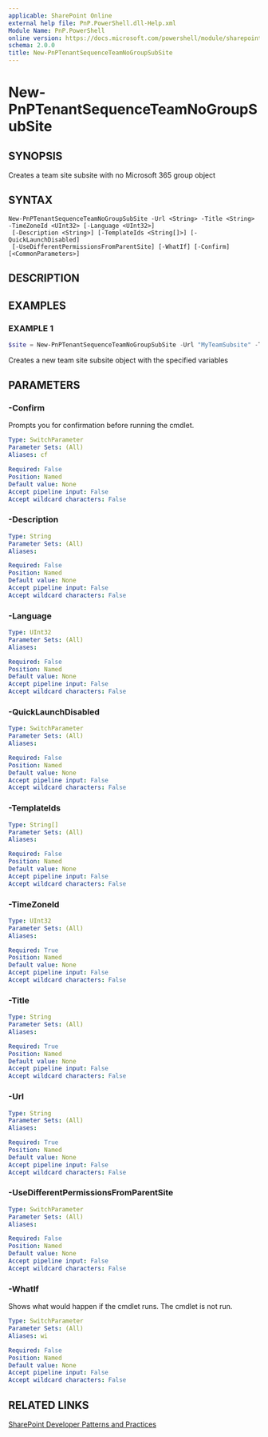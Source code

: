 ```yaml
---
applicable: SharePoint Online
external help file: PnP.PowerShell.dll-Help.xml
Module Name: PnP.PowerShell
online version: https://docs.microsoft.com/powershell/module/sharepoint-pnp/new-pnptenantsequenceteamnogroupsubsite
schema: 2.0.0
title: New-PnPTenantSequenceTeamNoGroupSubSite
---
```


# New-PnPTenantSequenceTeamNoGroupSubSite

## SYNOPSIS
Creates a team site subsite with no Microsoft 365 group object

## SYNTAX

```
New-PnPTenantSequenceTeamNoGroupSubSite -Url <String> -Title <String> -TimeZoneId <UInt32> [-Language <UInt32>]
 [-Description <String>] [-TemplateIds <String[]>] [-QuickLaunchDisabled]
 [-UseDifferentPermissionsFromParentSite] [-WhatIf] [-Confirm] [<CommonParameters>]
```

## DESCRIPTION

## EXAMPLES

### EXAMPLE 1
```powershell
$site = New-PnPTenantSequenceTeamNoGroupSubSite -Url "MyTeamSubsite" -Title "My Team Site" -TimeZoneId 4
```

Creates a new team site subsite object with the specified variables

## PARAMETERS

### -Confirm
Prompts you for confirmation before running the cmdlet.

```yaml
Type: SwitchParameter
Parameter Sets: (All)
Aliases: cf

Required: False
Position: Named
Default value: None
Accept pipeline input: False
Accept wildcard characters: False
```

### -Description

```yaml
Type: String
Parameter Sets: (All)
Aliases:

Required: False
Position: Named
Default value: None
Accept pipeline input: False
Accept wildcard characters: False
```

### -Language

```yaml
Type: UInt32
Parameter Sets: (All)
Aliases:

Required: False
Position: Named
Default value: None
Accept pipeline input: False
Accept wildcard characters: False
```

### -QuickLaunchDisabled

```yaml
Type: SwitchParameter
Parameter Sets: (All)
Aliases:

Required: False
Position: Named
Default value: None
Accept pipeline input: False
Accept wildcard characters: False
```

### -TemplateIds

```yaml
Type: String[]
Parameter Sets: (All)
Aliases:

Required: False
Position: Named
Default value: None
Accept pipeline input: False
Accept wildcard characters: False
```

### -TimeZoneId

```yaml
Type: UInt32
Parameter Sets: (All)
Aliases:

Required: True
Position: Named
Default value: None
Accept pipeline input: False
Accept wildcard characters: False
```

### -Title

```yaml
Type: String
Parameter Sets: (All)
Aliases:

Required: True
Position: Named
Default value: None
Accept pipeline input: False
Accept wildcard characters: False
```

### -Url

```yaml
Type: String
Parameter Sets: (All)
Aliases:

Required: True
Position: Named
Default value: None
Accept pipeline input: False
Accept wildcard characters: False
```

### -UseDifferentPermissionsFromParentSite

```yaml
Type: SwitchParameter
Parameter Sets: (All)
Aliases:

Required: False
Position: Named
Default value: None
Accept pipeline input: False
Accept wildcard characters: False
```

### -WhatIf
Shows what would happen if the cmdlet runs. The cmdlet is not run.

```yaml
Type: SwitchParameter
Parameter Sets: (All)
Aliases: wi

Required: False
Position: Named
Default value: None
Accept pipeline input: False
Accept wildcard characters: False
```

## RELATED LINKS

[SharePoint Developer Patterns and Practices](https://aka.ms/sppnp)